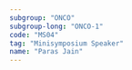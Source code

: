 ```yaml
---
subgroup: "ONCO"
subgroup-long: "ONCO-1"
code: "MS04"
tag: "Minisymposium Speaker"
name: "Paras Jain"
---
```

